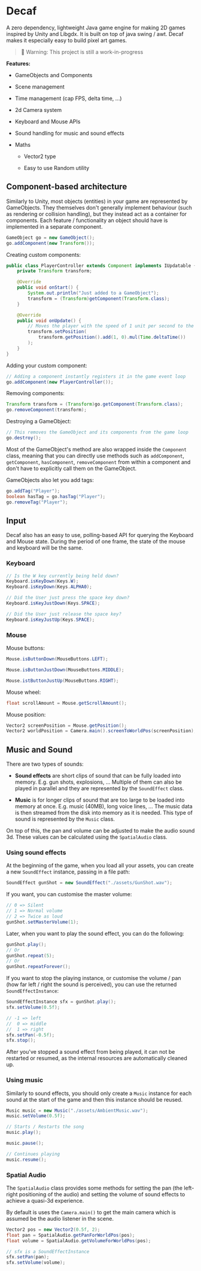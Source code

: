 # Decaf

A zero dependency, lightweight Java game engine for making 2D games inspired by Unity and Libgdx. It is built on top of java swing / awt. Decaf makes it especially easy to build pixel art games.

> :construction: Warning: This project is still a work-in-progress

**Features:**

- GameObjects and Components

- Scene management

- Time management (cap FPS, delta time, ...)

- 2d Camera system

- Keyboard and Mouse APIs

- Sound handling for music and sound effects

- Maths
  
  - Vector2 type
  
  - Easy to use Random utility

## Component-based architecture

Similarly to Unity, most objects (entities) in your game are represented by GameObjects. They themselves don't generally implement behaviour (such as rendering or collision handling), but they instead act as a container for components. Each feature / functionality an object should have is implemented in a separate component.

```java
GameObject go = new GameObject();
go.addComponent(new Transform());
```

Creating custom components:

```java
public class PlayerController extends Component implements IUpdatable {
    private Transform transform;

    @Override
    public void onStart() {
        System.out.println("Just added to a GameObject");
        transform = (Transform)getComponent(Transform.class);
    }

    @Override
    public void onUpdate() {
        // Moves the player with the speed of 1 unit per second to the right
        transform.setPosition(
            transform.getPosition().add(1, 0).mul(Time.deltaTime())
        );
    }
}
```

Adding your custom component:

```java
// Adding a component instantly registers it in the game event loop
go.addComponent(new PlayerController());
```

Removing components:

```java
Transform transform = (Transform)go.getComponent(Transform.class);
go.removeComponent(transform);
```

Destroying a GameObject:

```java
// This removes the GameObject and its components from the game loop
go.destroy();
```

Most of the GameObject's method are also wrapped inside the `Component` class, meaning that you can directly use methods such as `addComponent`, `getComponent`, `hasComponent`, `removeComponent` from within a component and don't have to explicitly call them on the GameObject.

GameObjects also let you add tags:

```java
go.addTag("Player");
boolean hasTag = go.hasTag("Player");
go.removeTag("Player");
```

## Input

Decaf also has an easy to use, polling-based API for querying the Keyboard and Mouse state. During the period of one frame, the state of the mouse and keyboard will be the same.

### Keyboard

```java
// Is the W key currently being held down?
Keyboard.isKeyDown(Keys.W);
Keyboard.isKeyDown(Keys.ALPHA0);

// Did the User just press the space key down?
Keyboard.isKeyJustDown(Keys.SPACE);

// Did the User just release the space key?
Keyboard.isKeyJustUp(Keys.SPACE);
```

### Mouse

Mouse buttons:

```java
Mouse.isButtonDown(MouseButtons.LEFT);

Mouse.isButtonJustDown(MouseButtons.MIDDLE);

Mouse.istButtonJustUp(MouseButtons.RIGHT);
```

Mouse wheel:

```java
float scrollAmount = Mouse.getScrollAmount();
```

Mouse position:

```java
Vector2 screenPosition = Mouse.getPosition();
Vector2 worldPosition = Camera.main().screenToWorldPos(screenPosition);
```

## Music and Sound

There are two types of sounds:

- **Sound effects** are short clips of sound that can be fully loaded into memory. E.g. gun shots, explosions, ... Multiple of them can also be played in parallel and they are represented by the `SoundEffect` class.

- **Music** is for longer clips of sound that are too large to be loaded into memory at once. E.g. music (40MB), long voice lines, ... The music data is then streamed from the disk into memory as it is needed. This type of sound is represented by the `Music` class.

On top of this, the pan and volume can be adjusted to make the audio sound 3d. These values can be calculated using the `SpatialAudio` class.

### Using sound effects

At the beginning of the game, when you load all your assets, you can create a new `SoundEffect` instance, passing in a file path:

```java
SoundEffect gunShot = new SoundEffect("./assets/GunShot.wav");
```

If you want, you can customise the master volume:

```java
// 0 => Silent
// 1 => Normal volume
// 2 => Twice as loud
gunShot.setMasterVolume(1);
```

Later, when you want to play the sound effect, you can do the following:

```java
gunShot.play();
// Or
gunShot.repeat(5);
// Or
gunShot.repeatForever();
```

If you want to stop the playing instance, or customise the volume / pan (how far left / right the sound is perceived), you can use the returned `SoundEffectInstance`:

```java
SoundEffectInstance sfx = gunShot.play();
sfx.setVolume(0.5f);

// -1 => left
//  0 => middle
//  1 => right
sfx.setPan(-0.5f);
sfx.stop();
```

After you've stopped a sound effect from being played, it can not be restarted or resumed, as the internal resources are automatically cleaned up.

### Using music

Similarly to sound effects, you should only create a `Music` instance for each sound at the start of the game and then this instance should be reused.

```java
Music music = new Music("./assets/AmbientMusic.wav");
music.setVolume(0.5f);
```

```java
// Starts / Restarts the song
music.play();

music.pause();

// Continues playing
music.resume();
```

### Spatial Audio

The `SpatialAudio` class provides some methods for setting the pan (the left-right positioning of the audio) and setting the volume of sound effects to achieve a quasi-3d experience.

By default is uses the `Camera.main()` to get the main camera which is assumed be the audio listener in the scene.

```java
Vector2 pos = new Vector2(0.5f, 2);
float pan = SpatialAudio.getPanForWorldPos(pos);
float volume = SpatialAudio.getVolumeForWorldPos(pos);

// sfx is a SoundEffectInstance
sfx.setPan(pan);
sfx.setVolume(volume);
```
